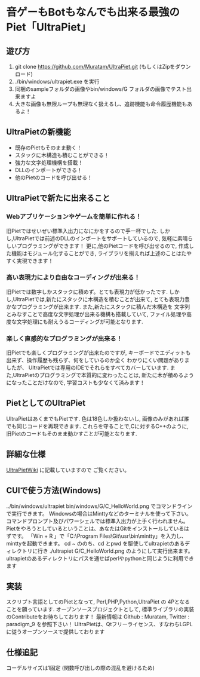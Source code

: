 # 音ゲーもBotもなんでも出来る最強のPiet「UltraPiet」

## 遊び方
1. git clone https://github.com/Muratam/UltraPiet.git
   (もしくはZipをダウンロード)
2. ./bin/windows/ultrapiet.exe を実行
3. 同梱のsampleフォルダの画像やbin/windows/G フォルダの画像でテスト出来ますよ
4. 大きな画像も無限ループも無理なく扱えるし、追跡機能も命令履歴機能もあるよ！

## UltraPietの新機能
- 既存のPietもそのまま動く！
- スタックに木構造も積むことができる！
- 強力な文字処理機構を搭載！
- DLLのインポートができる！
- 他のPietのコードを呼び出せる！

## UltraPietで新たに出来ること

### Webアプリケーションやゲームを簡単に作れる！
旧Pietではせいぜい標準入出力になにかをするので手一杯でした.
しかし,UltraPietでは前述のDLLのインポートをサポートしているので,
気軽に素晴らしいプログラミングができます！
更に,他のPietコードを呼び出せるので,
作成した機能はモジュール化することができ,
ライブラリを揃えれば上述のことはたやすく実現できます！

### 高い表現力により自由なコーディングが出来る！
旧Pietでは数字しかスタックに積めず。とても表現力が低かったです.
しかし,UltraPietでは,新たにスタックに木構造を積むことが出来て,
とても表現力豊かなプログラミングが出来ます.
また,新たにスタックに積んだ木構造を
文字列とみなすことで高度な文字処理が出来る機構も搭載していて,
ファイル処理や高度な文字処理にも耐えうるコーディングが可能となります.

### 楽しく直感的なプログラミングが出来る！
旧Pietでも楽しくプログラミングが出来たのですが,
キーボードでエディットも出来ず、操作履歴も残らず、何をしているのか全く
わかりにくい問題がありましたが、
UltraPietでは専用のIDEでそれらをすべてカバーしています.
また,UltraPietのプログラミングで本質的に変わったことは,
新たに木が積めるようになったことだけなので,
学習コストも少なくて済みます！

## PietとしてのUltraPiet
UltraPietはあくまでもPietです.
色は18色しか扱わないし,
画像のみがあれば誰でも同じコードを再現できます.
これらを守ることで,Cに対するC++のように,
旧Pietのコードもそのまま動かすことが可能となります.

## 詳細な仕様
[UltraPietWiki](https://github.com/Muratam/UltraPiet/wiki) に記載していますので
ご覧ください。

## CUIで使う方法(Windows)
../bin/windows/ultrapiet bin/windows/G/C_HelloWorld.png でコマンドラインで実行できます。
Windowsの場合はMinttyなどのターミナルを使って下さい。
コマンドプロンプト及びパワーシェルでは標準入出力が上手く行われません。
Pietをやろうとしているということは、あなたはGitをインストールしているはずです。
「Win + R 」で「C:\Program Files\Git\usr\bin\mintty」を入力し、minttyを起動できます。
cd ~ ののち、cd とpwd を駆使してultrapietのあるディレクトリに行き
./ultrapiet G/C_HelloWorld.png のようにして実行出来ます。
ultrapietのあるディレクトリにパスを通せばperlやpythonと同じように利用できます


## 実装
スクリプト言語としてのPietとなって,
Perl,PHP,Python,UltraPiet の 4Pとなることを願っています.
オープンソースプロジェクトとして,
標準ライブラリの実装のContributeをお待ちしております！
最新情報は Github : Muratam, Twitter : paradigm_9 を参照下さい！
UltraPietは、Qtフリーライセンス、すなわちLGPLに従うオープンソースで提供しております

## 仕様追記
コーデルサイズは1固定 (関数呼び出しの際の混乱を避けるため)
